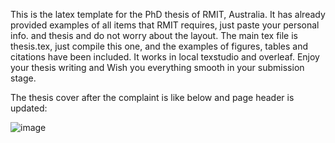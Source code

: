 This is the latex template for the PhD thesis of RMIT, Australia. It has already provided examples of all items that RMIT requires, just paste your personal info.
and thesis and do not worry about the layout. The main tex file is thesis.tex, just compile this one, and the examples of figures, tables and citations have been included. It works in local texstudio and overleaf. Enjoy your thesis writing and Wish you everything smooth in your submission stage.

The thesis cover after the complaint is like below and page header is updated:

 ![image](https://github.com/xiaohajiayouo/RMIT_Thesis_Latex_Template/assets/61356011/31493d30-6933-4658-93db-6d38324fffb9)


